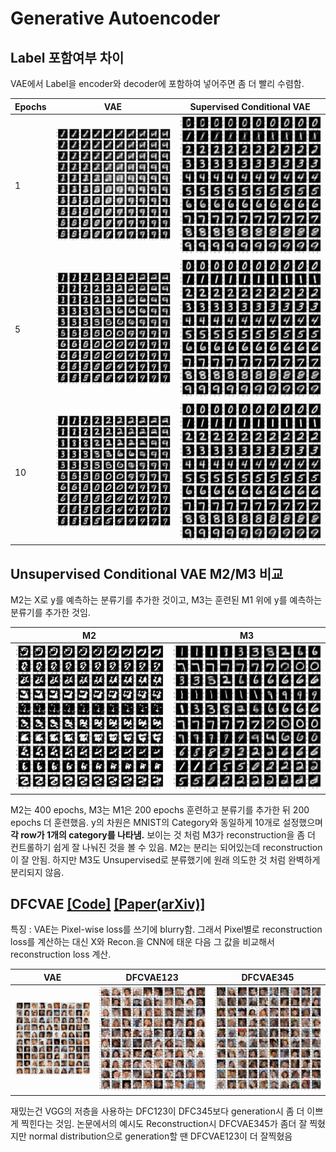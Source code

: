 <h1>Generative Autoencoder</h1>

## Label 포함여부 차이  

VAE에서 Label을 encoder와 decoder에 포함하여 넣어주면 좀 더 빨리 수렴함.  

|Epochs|VAE|Supervised Conditional VAE|
|--|--|--|
|1|![VAE](https://github.com/dslisleedh/GenerativeAutoencoders-tensorflow2/blob/main/imgs/VAE_MNIST_1epoch.png)|![SCVAE](https://github.com/dslisleedh/GenerativeAutoencoders-tensorflow2/blob/main/imgs/SCVAE_MNIST_1epoch.png)|
|5|![VAE](https://github.com/dslisleedh/GenerativeAutoencoders-tensorflow2/blob/main/imgs/VAE_MNIST_5epoch.png)|![SCVAE](https://github.com/dslisleedh/GenerativeAutoencoders-tensorflow2/blob/main/imgs/SCVAE_MNIST_5epoch.png)|
|10|![VAE](https://github.com/dslisleedh/GenerativeAutoencoders-tensorflow2/blob/main/imgs/VAE_MNIST_10epoch.png)|![SCVAE](https://github.com/dslisleedh/GenerativeAutoencoders-tensorflow2/blob/main/imgs/SCVAE_MNIST_10epoch.png)|

## Unsupervised Conditional VAE M2/M3 비교  

M2는 X로 y를 예측하는 분류기를 추가한 것이고, M3는 훈련된 M1 위에 y를 예측하는 분류기를 추가한 것임.  

|M2|M3|
|--|--|
|![M2](https://github.com/dslisleedh/GenerativeAutoencoders-tensorflow2/blob/main/imgs/CVAEM2_MNIST.png)|![M3](https://github.com/dslisleedh/GenerativeAutoencoders-tensorflow2/blob/main/imgs/CVAEM3_MNIST.png)|

M2는 400 epochs, M3는 M1은 200 epochs 훈련하고 분류기를 추가한 뒤 200 epochs 더 훈련했음. y의 차원은 MNIST의 Category와 동일하게 10개로 설정했으며 **각 row가 1개의 category를 나타냄.** 보이는 것 처럼 M3가 reconstruction을 좀 더 컨트롤하기 쉽게 잘 나눠진 것을 볼 수 있음. M2는 분리는 되어있는데 reconstruction이 잘 안됨. 하지만 M3도 Unsupervised로 분류했기에 원래 의도한 것 처럼 완벽하게 분리되지 않음.  

## DFCVAE [[Code]](https://github.com/dslisleedh/GenerativeAutoencoders-tensorflow2/blob/main/dfcvae.py) [[Paper(arXiv)]](https://arxiv.org/abs/1610.00291)  

특징 : VAE는 Pixel-wise loss를 쓰기에 blurry함. 그래서 Pixel별로 reconstruction loss를 계산하는 대신 X와 Recon.을 CNN에 태운 다음 그 값을 비교해서 reconstruction loss 계산.  

|VAE|DFCVAE123|DFCVAE345|
|--|--|--|
|![VAE](https://github.com/dslisleedh/GenerativeAutoencoders-tensorflow2/blob/main/imgs/VAE_celebA.png)|![DFC123](https://github.com/dslisleedh/GenerativeAutoencoders-tensorflow2/blob/main/imgs/DFCVAE123_celebA.png)|![DFC345](https://github.com/dslisleedh/GenerativeAutoencoders-tensorflow2/blob/main/imgs/DFCVAE345_celebA.png)|  

재밌는건 VGG의 저층을 사용하는 DFC123이 DFC345보다 generation시 좀 더 이쁘게 찍힌다는 것임. 논문에서의 예시도 Reconstruction시 DFCVAE345가 좀더 잘 찍혔지만 normal distribution으로 generation할 땐 DFCVAE123이 더 잘찍혔음  
